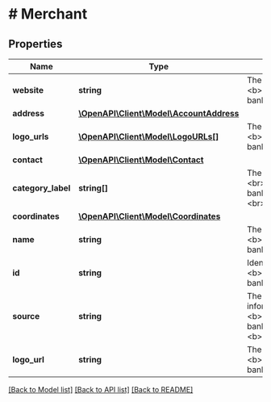 # # Merchant

## Properties

Name | Type | Description | Notes
------------ | ------------- | ------------- | -------------
**website** | **string** | The website of the merchant.&lt;br&gt;&lt;br&gt;&lt;b&gt;Applicable containers&lt;/b&gt;: bank,creditCard,investment,loan&lt;br&gt; | [optional] [readonly]
**address** | [**\OpenAPI\Client\Model\AccountAddress**](AccountAddress.md) |  | [optional]
**logo_urls** | [**\OpenAPI\Client\Model\LogoURLs[]**](LogoURLs.md) | The logoURL of the merchant.&lt;br&gt;&lt;br&gt;&lt;b&gt;Applicable containers&lt;/b&gt;: bank,creditCard,investment,loan&lt;br&gt; | [optional] [readonly]
**contact** | [**\OpenAPI\Client\Model\Contact**](Contact.md) |  | [optional]
**category_label** | **string[]** | The business categories of the merchant.&lt;br&gt;&lt;br&gt;&lt;b&gt;Applicable containers&lt;/b&gt;: bank,creditCard&lt;br&gt;&lt;b&gt;Applicable Values&lt;/b&gt;&lt;br&gt; | [optional] [readonly]
**coordinates** | [**\OpenAPI\Client\Model\Coordinates**](Coordinates.md) |  | [optional]
**name** | **string** | The name of the merchant.&lt;br&gt;&lt;br&gt;&lt;b&gt;Applicable containers&lt;/b&gt;: bank,creditCard,investment,insurance,loan&lt;br&gt; | [optional] [readonly]
**id** | **string** | Identifier of the merchant.&lt;br&gt;&lt;br&gt;&lt;b&gt;Applicable containers&lt;/b&gt;: bank,creditCard,investment,insurance,loan&lt;br&gt; | [optional] [readonly]
**source** | **string** | The source through which merchant information is retrieved.&lt;br&gt;&lt;br&gt;&lt;b&gt;Applicable containers&lt;/b&gt;: bank,creditCard,investment,insurance,loan&lt;br&gt;&lt;b&gt;Applicable Values&lt;/b&gt;&lt;br&gt; | [optional] [readonly]
**logo_url** | **string** | The logoURL of the merchant.&lt;br&gt;&lt;br&gt;&lt;b&gt;Applicable containers&lt;/b&gt;: bank,creditCard,investment,loan&lt;br&gt; | [optional] [readonly]

[[Back to Model list]](../../README.md#models) [[Back to API list]](../../README.md#endpoints) [[Back to README]](../../README.md)
